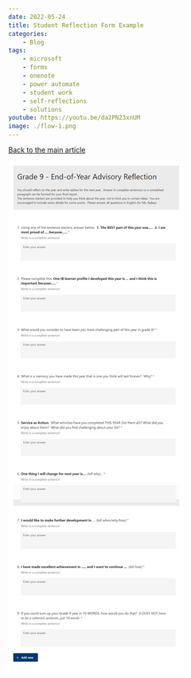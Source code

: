```yaml
---
date: 2022-05-24
title: Student Reflection Form Example
categories:
    - Blog
tags:
    - microsoft
    - forms
    - onenote
    - power automate
    - student work
    - self-reflections
    - solutions
youtube: https://youtu.be/da2PN23xnUM
image: ./flow-1.png
---
```


[Back to the main article](/blog/automated-student-self-reflections)

![Student reflection form](./form.png)
